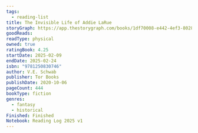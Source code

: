 ```yaml
---
tags:
  - reading-list
title: The Invisible Life of Addie LaRue
storyGraph: https://app.thestorygraph.com/books/1df70008-e442-4ef3-8028-9c9343dce067
goodReads:
readType: physical
owned: true
ratingBook: 4.25
startDate: 2025-02-09
endDate: 2025-02-24
isbn: "9781250830746"
author: V.E. Schwab
publisher: Tor Books
publishDate: 2020-10-06
pageCount: 444
bookType: fiction
genres:
  - fantasy
  - historical
Finished: Finished
Notebook: Reading Log 2025 v1
---
```


